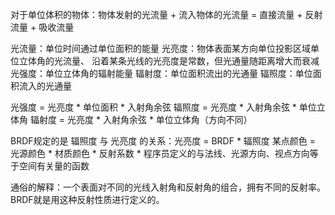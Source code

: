 对于单位体积的物体：物体发射的光流量 + 流入物体的光流量 = 直接流量 + 反射流量 + 吸收流量

光流量：单位时间通过单位面积的能量
光亮度：物体表面某方向单位投影区域单位立体角的光流量、 沿着某条光线的光亮度是常数，但光通量随距离增大而衰减
光强度：单位立体角的辐射能量
辐射度：单位面积流出的光通量
辐照度：单位面积流入的光通量

光强度 = 光亮度 * 单位面积 * 入射角余弦
辐照度 = 光亮度 * 入射角余弦 * 单位立体角
辐射度 = 光亮度 * 入射角余弦 * 单位立体角（方向不同）

BRDF规定的是 辐照度 与 光亮度 的关系：光亮度 = BRDF * 辐照度
某点颜色 = 光源颜色 * 材质颜色 * 反射系数 * 程序员定义的与法线、光源方向、视点方向等于空间有关量的函数

通俗的解释：一个表面对不同的光线入射角和反射角的组合，拥有不同的反射率。BRDF就是用这种反射性质进行定义的。
